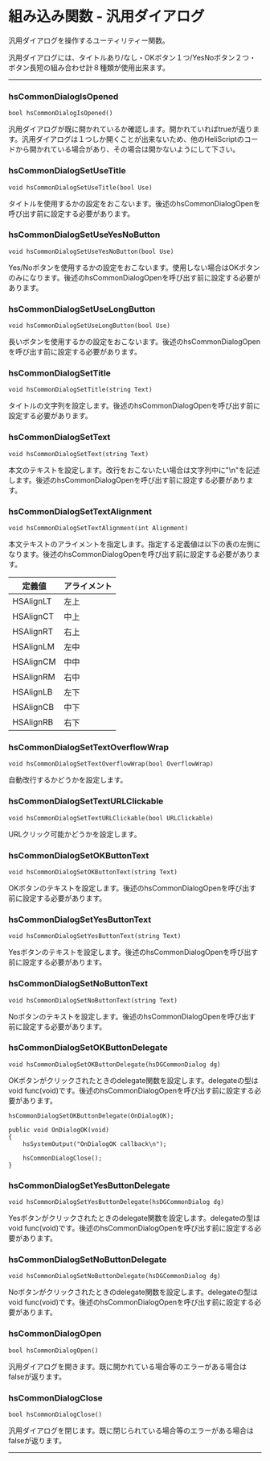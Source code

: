 
# 組み込み関数 - 汎用ダイアログ

汎用ダイアログを操作するユーティリティー関数。

汎用ダイアログには、タイトルあり/なし・OKボタン１つ/YesNoボタン２つ・ボタン長短の組み合わせ計８種類が使用出来ます。

***

### hsCommonDialogIsOpened

`bool hsCommonDialogIsOpened()`

汎用ダイアログが既に開かれているか確認します。開かれていればtrueが返ります。汎用ダイアログは１つしか開くことが出来ないため、他のHeliScriptのコードから開かれている場合があり、その場合は開かないようにして下さい。

### hsCommonDialogSetUseTitle

`void hsCommonDialogSetUseTitle(bool Use)`

タイトルを使用するかの設定をおこないます。後述のhsCommonDialogOpenを呼び出す前に設定する必要があります。

### hsCommonDialogSetUseYesNoButton

`void hsCommonDialogSetUseYesNoButton(bool Use)`

Yes/Noボタンを使用するかの設定をおこないます。使用しない場合はOKボタンのみになります。後述のhsCommonDialogOpenを呼び出す前に設定する必要があります。

### hsCommonDialogSetUseLongButton

`void hsCommonDialogSetUseLongButton(bool Use)`

長いボタンを使用するかの設定をおこないます。後述のhsCommonDialogOpenを呼び出す前に設定する必要があります。

### hsCommonDialogSetTitle

`void hsCommonDialogSetTitle(string Text)`

タイトルの文字列を設定します。後述のhsCommonDialogOpenを呼び出す前に設定する必要があります。

### hsCommonDialogSetText

`void hsCommonDialogSetText(string Text)`

本文のテキストを設定します。改行をおこないたい場合は文字列中に"\n"を記述します。後述のhsCommonDialogOpenを呼び出す前に設定する必要があります。

### hsCommonDialogSetTextAlignment

`void hsCommonDialogSetTextAlignment(int Alignment)`

本文テキストのアライメントを指定します。指定する定義値は以下の表の左側になります。後述のhsCommonDialogOpenを呼び出す前に設定する必要があります。

|定義値|アライメント|
|---------|----|
|HSAlignLT|左上|
|HSAlignCT|中上|
|HSAlignRT|右上|
|HSAlignLM|左中|
|HSAlignCM|中中|
|HSAlignRM|右中|
|HSAlignLB|左下|
|HSAlignCB|中下|
|HSAlignRB|右下|

### hsCommonDialogSetTextOverflowWrap

`void hsCommonDialogSetTextOverflowWrap(bool OverflowWrap)`

自動改行するかどうかを設定します。

### hsCommonDialogSetTextURLClickable

`void hsCommonDialogSetTextURLClickable(bool URLClickable)`

URLクリック可能かどうかを設定します。

### hsCommonDialogSetOKButtonText

`void hsCommonDialogSetOKButtonText(string Text)`

OKボタンのテキストを設定します。後述のhsCommonDialogOpenを呼び出す前に設定する必要があります。

### hsCommonDialogSetYesButtonText

`void hsCommonDialogSetYesButtonText(string Text)`

Yesボタンのテキストを設定します。後述のhsCommonDialogOpenを呼び出す前に設定する必要があります。

### hsCommonDialogSetNoButtonText

`void hsCommonDialogSetNoButtonText(string Text)`

Noボタンのテキストを設定します。後述のhsCommonDialogOpenを呼び出す前に設定する必要があります。

### hsCommonDialogSetOKButtonDelegate

`void hsCommonDialogSetOKButtonDelegate(hsDGCommonDialog dg)`

OKボタンがクリックされたときのdelegate関数を設定します。delegateの型はvoid func(void)です。後述のhsCommonDialogOpenを呼び出す前に設定する必要があります。

```
hsCommonDialogSetOKButtonDelegate(OnDialogOK);

public void OnDialogOK(void)
{
	hsSystemOutput("OnDialogOK callback\n");
	
	hsCommonDialogClose();
}
```

### hsCommonDialogSetYesButtonDelegate

`void hsCommonDialogSetYesButtonDelegate(hsDGCommonDialog dg)`

Yesボタンがクリックされたときのdelegate関数を設定します。delegateの型はvoid func(void)です。後述のhsCommonDialogOpenを呼び出す前に設定する必要があります。

### hsCommonDialogSetNoButtonDelegate

`void hsCommonDialogSetNoButtonDelegate(hsDGCommonDialog dg)`

Noボタンがクリックされたときのdelegate関数を設定します。delegateの型はvoid func(void)です。後述のhsCommonDialogOpenを呼び出す前に設定する必要があります。

### hsCommonDialogOpen

`bool hsCommonDialogOpen()`

汎用ダイアログを開きます。既に開かれている場合等のエラーがある場合はfalseが返ります。

### hsCommonDialogClose

`bool hsCommonDialogClose()`

汎用ダイアログを閉じます。既に閉じられている場合等のエラーがある場合はfalseが返ります。

***
